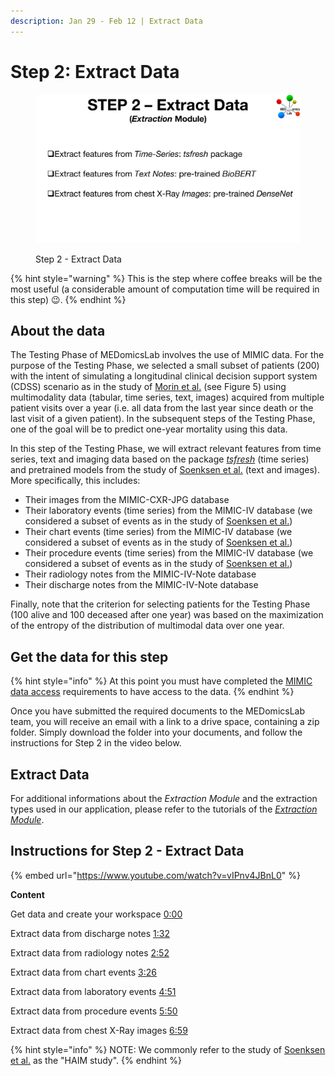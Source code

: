 ```yaml
---
description: Jan 29 - Feb 12 | Extract Data
---
```


# Step 2: Extract Data

<figure><img src="../.gitbook/assets/MEDomicsLab-TestingPhase-10.png" alt=""><figcaption><p>Step 2 - Extract Data</p></figcaption></figure>

{% hint style="warning" %}
This is the step where coffee breaks will be the most useful (a considerable amount of computation time will be required in this step) :wink:.
{% endhint %}

## About the data

The Testing Phase of MEDomicsLab involves the use of MIMIC data. For the purpose of the Testing Phase, we selected a small subset of patients (200) with the intent of simulating a longitudinal clinical decision support system (CDSS) scenario as in the study of [Morin et al.](https://www.nature.com/articles/s43018-021-00236-2) (see Figure 5) using multimodality data (tabular, time series, text, images) acquired from multiple patient visits over a year (i.e. all data from the last year since death or the last visit of a given patient). In the subsequent steps of the Testing Phase, one of the goal will be to predict one-year mortality using this data.

In this step of the Testing Phase, we will extract relevant features from time series, text and imaging data based on the package [_tsfresh_](https://tsfresh.readthedocs.io/en/latest/) (time series) and pretrained models from the study of [Soenksen et al.](https://www.nature.com/articles/s41746-022-00689-4) (text and images). More specifically, this includes:

* Their images from the MIMIC-CXR-JPG database
* Their laboratory events (time series) from the MIMIC-IV database (we considered a subset of events as in the study of [Soenksen et al.](https://www.nature.com/articles/s41746-022-00689-4))
* Their chart events (time series) from the MIMIC-IV database (we considered a subset of events as in the study of [Soenksen et al.](https://www.nature.com/articles/s41746-022-00689-4))
* Their procedure events (time series) from the MIMIC-IV database (we considered a subset of events as in the study of [Soenksen et al.](https://www.nature.com/articles/s41746-022-00689-4))
* Their radiology notes from the MIMIC-IV-Note database
* Their discharge notes from the MIMIC-IV-Note database&#x20;

Finally, note that the criterion for selecting patients for the Testing Phase (100 alive and 100 deceased after one year) was based on the maximization of the entropy of the distribution of multimodal data over one year.

## Get the data for this step

{% hint style="info" %}
At this point you must have completed the [MIMIC data access](mimic-data-access.md) requirements to have access to the data.
{% endhint %}

Once you have submitted the required documents to the MEDomicsLab team, you will receive an email with a link to a drive space, containing a zip folder. Simply download the folder into your documents, and follow the instructions for Step 2 in the video below.&#x20;

## Extract Data

For additional informations about the _Extraction Module_ and the extraction types used in our application, please refer to the tutorials of the [_Extraction Module_](../tutorials/design/extraction-modules/).

## Instructions for Step 2 - Extract Data

{% embed url="https://www.youtube.com/watch?v=vIPnv4JBnL0" %}

**Content**

&#x20;Get data and create your workspace [0:00](https://www.youtube.com/watch?v=vIPnv4JBnL0\&t=0s)

&#x20;Extract data from discharge notes [1:32](https://www.youtube.com/watch?v=vIPnv4JBnL0\&t=92s)

&#x20;Extract data from radiology notes [2:52](https://www.youtube.com/watch?v=vIPnv4JBnL0\&t=172s)

&#x20;Extract data from chart events [3:26](https://www.youtube.com/watch?v=vIPnv4JBnL0\&t=206s)

&#x20;Extract data from laboratory events [4:51](https://www.youtube.com/watch?v=vIPnv4JBnL0\&t=291s)

&#x20;Extract data from procedure events [5:50](https://www.youtube.com/watch?v=vIPnv4JBnL0\&t=350s)

&#x20;Extract data from chest X-Ray images [6:59](https://www.youtube.com/watch?v=vIPnv4JBnL0\&t=419s)

{% hint style="info" %}
NOTE: We commonly refer to the study of [Soenksen et al.](https://www.nature.com/articles/s43018-021-00236-2) as the "HAIM study".
{% endhint %}

